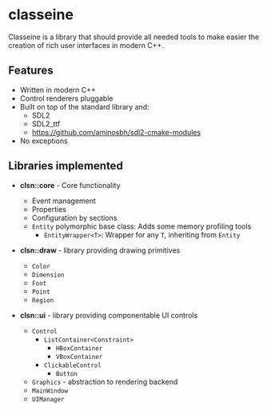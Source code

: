 # classeine

Classeine is a library that should provide all needed tools to make easier
the creation of rich user interfaces in modern C++.

## Features
* Written in modern C++
* Control renderers pluggable
* Built on top of the standard library and:
  * SDL2
  * SDL2_ttf
  * https://github.com/aminosbh/sdl2-cmake-modules
* No exceptions

## Libraries implemented

* **clsn::core** - Core functionality
  * Event management
  * Properties
  * Configuration by sections
  * `Entity` polymorphic base class: Adds some memory profiling tools
    * `EntityWrapper<T>`: Wrapper for any `T`, inheriting from `Entity`
    
  
* **clsn::draw** - library providing drawing primitives
  * `Color`
  * `Dimension`
  * `Font`
  * `Point`
  * `Region`
  
* **clsn::ui** - library providing componentable UI controls
  * `Control`
    * `ListContainer<Constraint>`
      * `HBoxContainer`
      * `VBoxContainer`
    * `ClickableControl`
      * `Button`
  * `Graphics` - abstraction to rendering backend
  * `MainWindow`
  * `UIManager`
